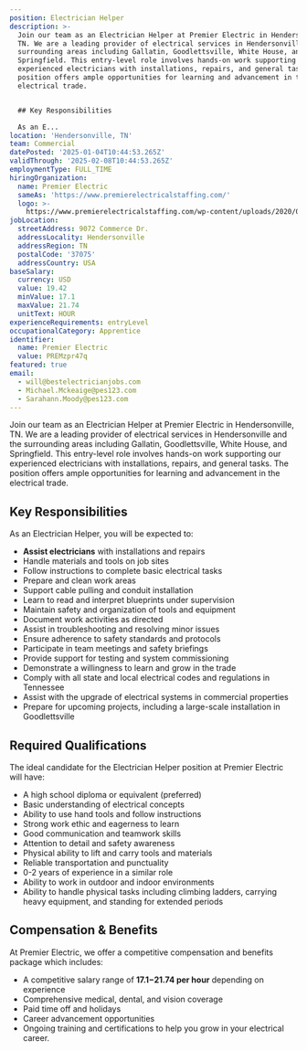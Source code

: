 ```yaml
---
position: Electrician Helper
description: >-
  Join our team as an Electrician Helper at Premier Electric in Hendersonville,
  TN. We are a leading provider of electrical services in Hendersonville and the
  surrounding areas including Gallatin, Goodlettsville, White House, and
  Springfield. This entry-level role involves hands-on work supporting our
  experienced electricians with installations, repairs, and general tasks. The
  position offers ample opportunities for learning and advancement in the
  electrical trade.


  ## Key Responsibilities

  As an E...
location: 'Hendersonville, TN'
team: Commercial
datePosted: '2025-01-04T10:44:53.265Z'
validThrough: '2025-02-08T10:44:53.265Z'
employmentType: FULL_TIME
hiringOrganization:
  name: Premier Electric
  sameAs: 'https://www.premierelectricalstaffing.com/'
  logo: >-
    https://www.premierelectricalstaffing.com/wp-content/uploads/2020/05/Premier-Electrical-Staffing-logo.png
jobLocation:
  streetAddress: 9072 Commerce Dr.
  addressLocality: Hendersonville
  addressRegion: TN
  postalCode: '37075'
  addressCountry: USA
baseSalary:
  currency: USD
  value: 19.42
  minValue: 17.1
  maxValue: 21.74
  unitText: HOUR
experienceRequirements: entryLevel
occupationalCategory: Apprentice
identifier:
  name: Premier Electric
  value: PREMzpr47q
featured: true
email:
  - will@bestelectricianjobs.com
  - Michael.Mckeaige@pes123.com
  - Sarahann.Moody@pes123.com
---
```




Join our team as an Electrician Helper at Premier Electric in Hendersonville, TN. We are a leading provider of electrical services in Hendersonville and the surrounding areas including Gallatin, Goodlettsville, White House, and Springfield. This entry-level role involves hands-on work supporting our experienced electricians with installations, repairs, and general tasks. The position offers ample opportunities for learning and advancement in the electrical trade.

## Key Responsibilities
As an Electrician Helper, you will be expected to:
- **Assist electricians** with installations and repairs
- Handle materials and tools on job sites
- Follow instructions to complete basic electrical tasks
- Prepare and clean work areas
- Support cable pulling and conduit installation
- Learn to read and interpret blueprints under supervision
- Maintain safety and organization of tools and equipment
- Document work activities as directed
- Assist in troubleshooting and resolving minor issues
- Ensure adherence to safety standards and protocols
- Participate in team meetings and safety briefings
- Provide support for testing and system commissioning
- Demonstrate a willingness to learn and grow in the trade
- Comply with all state and local electrical codes and regulations in Tennessee
- Assist with the upgrade of electrical systems in commercial properties
- Prepare for upcoming projects, including a large-scale installation in Goodlettsville

## Required Qualifications
The ideal candidate for the Electrician Helper position at Premier Electric will have:
- A high school diploma or equivalent (preferred)
- Basic understanding of electrical concepts
- Ability to use hand tools and follow instructions
- Strong work ethic and eagerness to learn
- Good communication and teamwork skills
- Attention to detail and safety awareness
- Physical ability to lift and carry tools and materials
- Reliable transportation and punctuality
- 0-2 years of experience in a similar role
- Ability to work in outdoor and indoor environments
- Ability to handle physical tasks including climbing ladders, carrying heavy equipment, and standing for extended periods

## Compensation & Benefits
At Premier Electric, we offer a competitive compensation and benefits package which includes:
- A competitive salary range of **$17.1-$21.74 per hour** depending on experience
- Comprehensive medical, dental, and vision coverage
- Paid time off and holidays
- Career advancement opportunities
- Ongoing training and certifications to help you grow in your electrical career.
